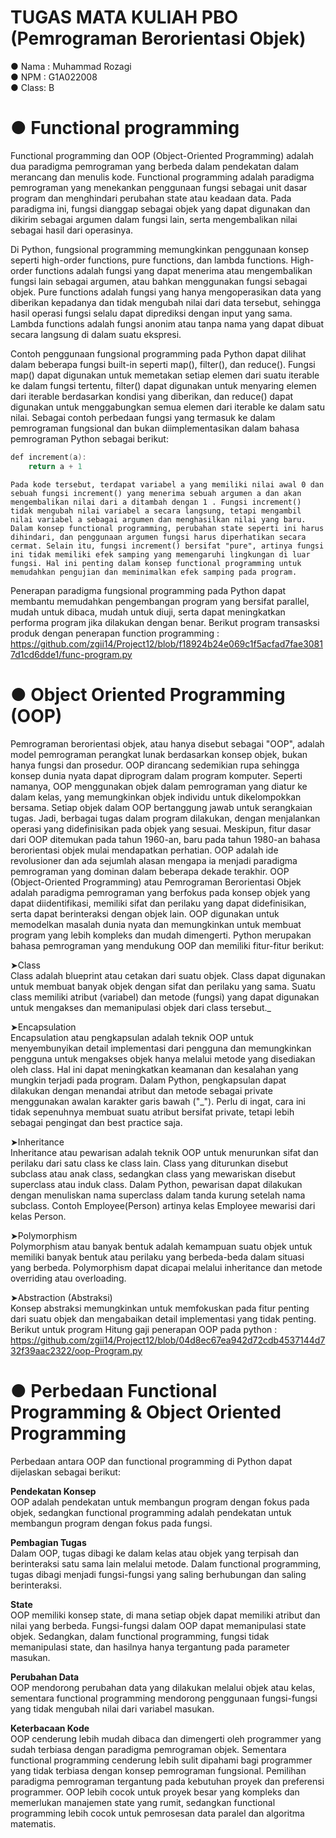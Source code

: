 # TUGAS MATA KULIAH PBO (Pemrograman Berorientasi Objek) 
● Nama : Muhammad Rozagi                                                                                                                                                 
● NPM  : G1A022008                                                                                                                                                        
● Class: B  



# ● Functional programming 
Functional programming dan OOP (Object-Oriented Programming) adalah dua paradigma pemrograman yang berbeda dalam pendekatan dalam merancang dan menulis kode. Functional programming adalah paradigma pemrograman yang menekankan penggunaan fungsi sebagai unit dasar program dan menghindari perubahan state atau keadaan data. Pada paradigma ini, fungsi dianggap sebagai objek yang dapat digunakan dan dikirim sebagai argumen dalam fungsi lain, serta mengembalikan nilai sebagai hasil dari operasinya.

Di Python, fungsional programming memungkinkan penggunaan konsep seperti high-order functions, pure functions, dan lambda functions. High-order functions adalah fungsi yang dapat menerima atau mengembalikan fungsi lain sebagai argumen, atau bahkan menggunakan fungsi sebagai objek. Pure functions adalah fungsi yang hanya mengoperasikan data yang diberikan kepadanya dan tidak mengubah nilai dari data tersebut, sehingga hasil operasi fungsi selalu dapat diprediksi dengan input yang sama. Lambda functions adalah fungsi anonim atau tanpa nama yang dapat dibuat secara langsung di dalam suatu ekspresi.

Contoh penggunaan fungsional programming pada Python dapat dilihat dalam beberapa fungsi built-in seperti map(), filter(), dan reduce(). Fungsi map() dapat digunakan untuk memetakan setiap elemen dari suatu iterable ke dalam fungsi tertentu, filter() dapat digunakan untuk menyaring elemen dari iterable berdasarkan kondisi yang diberikan, dan reduce() dapat digunakan untuk menggabungkan semua elemen dari iterable ke dalam satu nilai.
Sebagai contoh perbedaan fungsi yang termasuk ke dalam pemrograman fungsional dan bukan diimplementasikan dalam bahasa pemrograman Python sebagai berikut:

```a = 0
def increment(a):
    return a + 1
```
`Pada kode tersebut, terdapat variabel a yang memiliki nilai awal 0 dan sebuah fungsi increment() yang menerima sebuah argumen a dan akan mengembalikan nilai dari a ditambah dengan 1 . Fungsi increment() tidak mengubah nilai variabel a secara langsung, tetapi mengambil nilai variabel a sebagai argumen dan menghasilkan nilai yang baru. Dalam konsep functional programming, perubahan state seperti ini harus dihindari, dan penggunaan argumen fungsi harus diperhatikan secara cermat.
Selain itu, fungsi increment() bersifat "pure", artinya fungsi ini tidak memiliki efek samping yang memengaruhi lingkungan di luar fungsi. Hal ini penting dalam konsep functional programming untuk memudahkan pengujian dan meminimalkan efek samping pada program.`

Penerapan paradigma fungsional programming pada Python dapat membantu memudahkan pengembangan program yang bersifat parallel, mudah untuk dibaca, mudah untuk diuji, serta dapat meningkatkan performa program jika dilakukan dengan benar.
Berikut program transasksi produk dengan penerapan function programming  : https://github.com/zgii14/Project12/blob/f18924b24e069c1f5acfad7fae30817d1cd6dde1/func-program.py

# ● Object Oriented Programming (OOP)
Pemrograman berorientasi objek, atau hanya disebut sebagai "OOP", adalah model pemrograman perangkat lunak berdasarkan konsep objek, bukan hanya fungsi dan prosedur. OOP dirancang sedemikian rupa sehingga konsep dunia nyata dapat diprogram dalam program komputer. Seperti namanya, OOP menggunakan objek dalam pemrograman yang diatur ke dalam kelas, yang memungkinkan objek individu untuk dikelompokkan bersama. Setiap objek dalam OOP bertanggung jawab untuk serangkaian tugas. Jadi, berbagai tugas dalam program dilakukan, dengan menjalankan operasi yang didefinisikan pada objek yang sesuai. Meskipun, fitur dasar dari OOP ditemukan pada tahun 1960-an, baru pada tahun 1980-an bahasa berorientasi objek mulai mendapatkan perhatian. OOP adalah ide revolusioner dan ada sejumlah alasan mengapa ia menjadi paradigma pemrograman yang dominan dalam beberapa dekade terakhir. 
OOP (Object-Oriented Programming) atau Pemrograman Berorientasi Objek adalah paradigma pemrograman yang berfokus pada konsep objek yang dapat diidentifikasi, memiliki sifat dan perilaku yang dapat didefinisikan, serta dapat berinteraksi dengan objek lain. OOP digunakan untuk memodelkan masalah dunia nyata dan memungkinkan untuk membuat program yang lebih kompleks dan mudah dimengerti. Python merupakan bahasa pemrograman yang mendukung OOP dan memiliki fitur-fitur berikut:

➤Class  
Class adalah blueprint atau cetakan dari suatu objek. Class dapat digunakan untuk membuat banyak objek dengan sifat dan perilaku yang sama. Suatu class      memiliki atribut (variabel) dan metode (fungsi) yang dapat digunakan untuk mengakses dan memanipulasi objek dari class tersebut._  

➤Encapsulation  
Encapsulation atau pengkapsulan adalah teknik OOP untuk menyembunyikan detail implementasi dari pengguna dan memungkinkan pengguna untuk mengakses objek hanya melalui metode yang disediakan oleh class. Hal ini dapat meningkatkan keamanan dan kesalahan yang mungkin terjadi pada program. Dalam Python, pengkapsulan dapat dilakukan dengan menandai atribut dan metode sebagai private menggunakan awalan karakter garis bawah ("_"). Perlu di ingat, cara ini tidak sepenuhnya membuat suatu atribut bersifat private, tetapi lebih sebagai pengingat dan best practice saja.

➤Inheritance  
Inheritance atau pewarisan adalah teknik OOP untuk menurunkan sifat dan perilaku dari satu class ke class lain. Class yang diturunkan disebut subclass atau anak class, sedangkan class yang mewariskan disebut superclass atau induk class. Dalam Python, pewarisan dapat dilakukan dengan menuliskan nama superclass dalam tanda kurung setelah nama subclass. Contoh Employee(Person) artinya kelas Employee mewarisi dari kelas Person.  

➤Polymorphism  
Polymorphism atau banyak bentuk adalah kemampuan suatu objek untuk memiliki banyak bentuk atau perilaku yang berbeda-beda dalam situasi yang berbeda. Polymorphism dapat dicapai melalui inheritance dan metode overriding atau overloading.

➤Abstraction (Abstraksi)  
Konsep abstraksi memungkinkan untuk memfokuskan pada fitur penting dari suatu objek dan mengabaikan detail implementasi yang tidak penting.  
Berikut untuk program Hitung gaji penerapan OOP pada python : https://github.com/zgii14/Project12/blob/04d8ec67ea942d72cdb4537144d732f39aac2322/oop-Program.py
# ● Perbedaan Functional Programming & Object Oriented Programming
Perbedaan antara OOP dan functional programming di Python dapat dijelaskan sebagai berikut:  

**Pendekatan Konsep**  
OOP adalah pendekatan untuk membangun program dengan fokus pada objek, sedangkan functional programming adalah pendekatan untuk membangun program dengan fokus pada fungsi.

**Pembagian Tugas**  
Dalam OOP, tugas dibagi ke dalam kelas atau objek yang terpisah dan berinteraksi satu sama lain melalui metode. Dalam functional programming, tugas dibagi menjadi fungsi-fungsi yang saling berhubungan dan saling berinteraksi.

**State**  
OOP memiliki konsep state, di mana setiap objek dapat memiliki atribut dan nilai yang berbeda. Fungsi-fungsi dalam OOP dapat memanipulasi state objek. Sedangkan, dalam functional programming, fungsi tidak memanipulasi state, dan hasilnya hanya tergantung pada parameter masukan.

**Perubahan Data**  
OOP mendorong perubahan data yang dilakukan melalui objek atau kelas, sementara functional programming mendorong penggunaan fungsi-fungsi yang tidak mengubah nilai dari variabel masukan.

**Keterbacaan Kode**  
OOP cenderung lebih mudah dibaca dan dimengerti oleh programmer yang sudah terbiasa dengan paradigma pemrograman objek. Sementara functional programming cenderung lebih sulit dipahami bagi programmer yang tidak terbiasa dengan konsep pemrograman fungsional.
Pemilihan paradigma pemrograman tergantung pada kebutuhan proyek dan preferensi programmer. OOP lebih cocok untuk proyek besar yang kompleks dan memerlukan manajemen state yang rumit, sedangkan functional programming lebih cocok untuk pemrosesan data paralel dan algoritma matematis.
